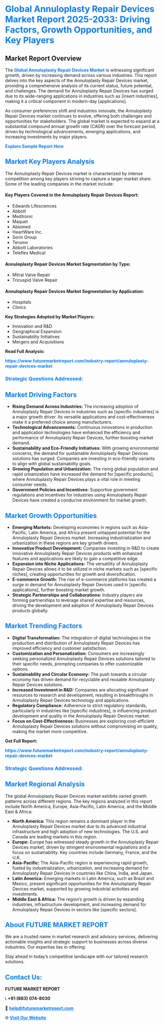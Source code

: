 <h1 style="color: #007BFF;">Global Annuloplasty Repair Devices Market Report 2025-2033: Driving Factors, Growth Opportunities, and Key Players</h1>

<section id="overview">
<h2>Market Report Overview</h2>
<p>The <a href="https://www.futuremarketreport.com/industry-report/annuloplasty-repair-devices-market" style="color: #007BFF; text-decoration: none;"><strong>Global Annuloplasty Repair Devices Market</strong></a> is witnessing significant growth, driven by increasing demand across various industries. This report delves into the key aspects of the Annuloplasty Repair Devices market, providing a comprehensive analysis of its current status, future potential, and challenges. The demand for Annuloplasty Repair Devices has surged due to its wide-ranging applications in industries such as [insert industries], making it a critical component in modern-day [applications].</p>
<p>As consumer preferences shift and industries innovate, the Annuloplasty Repair Devices market continues to evolve, offering both challenges and opportunities for stakeholders. The global market is expected to expand at a substantial compound annual growth rate (CAGR) over the forecast period, driven by technological advancements, emerging applications, and increasing investments by major players.</p>
</section>

<section id="overview">
<p><a href="https://www.futuremarketreport.com/request-sample/reportId=55802" style="color: #007BFF; text-decoration: none;"><strong>Explore Sample Report Here</strong></a></p>
</section>

<section id="key-players">
<h2 style="color: #007BFF;">Market Key Players Analysis</h2>
<p>The Annuloplasty Repair Devices market is characterized by intense competition among key players striving to capture a larger market share. Some of the leading companies in the market include:</p>
<h4>Key Players Covered in the Annuloplasty Repair Devices Report:</h4>
<ul><li>Edwards Lifesciences</li><li>Abbott</li><li>Medtronic</li><li>Maquet</li><li>Abiomed</li><li>HeartWare Inc.</li><li>Sorin Group</li><li>Terumo</li><li>Abbott Laboratories</li><li>Teleflex Medical</li></ul>
<h4>Annuloplasty Repair Devices Market Segmentation by Type:</h4>
<ul><li>Mitral Valve Repair</li><li>Tricuspid Valve Repair</li></ul>

<h4>Annuloplasty Repair Devices Market Segmentation by Application:</h4>
<ul><li>Hospitals</li><li>Clinics</li></ul>
<p><strong>Key Strategies Adopted by Market Players:</strong></p>
<ul>
<li>Innovation and R&D</li>
<li>Geographical Expansion</li>
<li>Sustainability Initiatives</li>
<li>Mergers and Acquisitions</li>
</ul>
</section>

<section>
<p><strong>Read Full Analysis: </strong></p><a href="https://www.futuremarketreport.com/industry-report/annuloplasty-repair-devices-market" style="color: #007BFF; text-decoration: none;"><strong>https://www.futuremarketreport.com/industry-report/annuloplasty-repair-devices-market</strong></a>
<h3 style="color: #007BFF;">Strategic Questions Addressed:</h3>
</section>

<section id="driving-factors">
<h2 style="color: #007BFF;">Market Driving Factors</h2>
<ul>
<li><strong>Rising Demand Across Industries:</strong> The increasing adoption of Annuloplasty Repair Devices in industries such as [specific industries] is a major growth driver. Its versatile applications and cost-effectiveness make it a preferred choice among manufacturers.</li>
<li><strong>Technological Advancements:</strong> Continuous innovations in production and application technologies have enhanced the efficiency and performance of Annuloplasty Repair Devices, further boosting market demand.</li>
<li><strong>Sustainability and Eco-Friendly Initiatives:</strong> With growing environmental concerns, the demand for sustainable Annuloplasty Repair Devices solutions has surged. Companies are investing in eco-friendly variants to align with global sustainability goals.</li>
<li><strong>Growing Population and Urbanization:</strong> The rising global population and rapid urbanization have increased the demand for [specific products], where Annuloplasty Repair Devices plays a vital role in meeting consumer needs.</li>
<li><strong>Government Policies and Incentives:</strong> Supportive government regulations and incentives for industries using Annuloplasty Repair Devices have created a conducive environment for market growth.</li>
</ul>
</section>

<section id="growth-opportunities">
<h2 style="color: #007BFF;">Market Growth Opportunities</h2>
<ul>
<li><strong>Emerging Markets:</strong> Developing economies in regions such as Asia-Pacific, Latin America, and Africa present untapped potential for the Annuloplasty Repair Devices market. Increasing industrialization and urbanization in these regions are key growth drivers.</li>
<li><strong>Innovative Product Development:</strong> Companies investing in R&D to create innovative Annuloplasty Repair Devices products with enhanced features and applications are likely to gain a competitive edge.</li>
<li><strong>Expansion into Niche Applications:</strong> The versatility of Annuloplasty Repair Devices allows it to be utilized in niche markets such as [specific niches], creating opportunities for growth and diversification.</li>
<li><strong>E-commerce Growth:</strong> The rise of e-commerce platforms has created a surge in demand for Annuloplasty Repair Devices used in [specific applications], further boosting market growth.</li>
<li><strong>Strategic Partnerships and Collaborations:</strong> Industry players are forming partnerships to leverage shared expertise and resources, driving the development and adoption of Annuloplasty Repair Devices products globally.</li>
</ul>
</section>

<section id="trending-factors">
<h2 style="color: #007BFF;">Market Trending Factors</h2>
<ul>
<li><strong>Digital Transformation:</strong> The integration of digital technologies in the production and distribution of Annuloplasty Repair Devices has improved efficiency and customer satisfaction.</li>
<li><strong>Customization and Personalization:</strong> Consumers are increasingly seeking personalized Annuloplasty Repair Devices solutions tailored to their specific needs, prompting companies to offer customizable options.</li>
<li><strong>Sustainability and Circular Economy:</strong> The push towards a circular economy has driven demand for recyclable and reusable Annuloplasty Repair Devices solutions.</li>
<li><strong>Increased Investment in R&D:</strong> Companies are allocating significant resources to research and development, resulting in breakthroughs in Annuloplasty Repair Devices technology and applications.</li>
<li><strong>Regulatory Compliance:</strong> Adherence to strict regulatory standards, particularly in industries like [specific industries], is influencing product development and quality in the Annuloplasty Repair Devices market.</li>
<li><strong>Focus on Cost-Effectiveness:</strong> Businesses are exploring cost-efficient Annuloplasty Repair Devices solutions without compromising on quality, making the market more competitive.</li>
</ul>
</section>

<section>
<p><strong>Get Full Report: </strong></p><a href="https://www.futuremarketreport.com/industry-report/annuloplasty-repair-devices-market" style="color: #007BFF; text-decoration: none;"><strong>https://www.futuremarketreport.com/industry-report/annuloplasty-repair-devices-market</strong></a>
<h3 style="color: #007BFF;">Strategic Questions Addressed:</h3>
</section>


<section id="regional-analysis">
<h2 style="color: #007BFF;">Market Regional Analysis</h2>
<p>The global Annuloplasty Repair Devices market exhibits varied growth patterns across different regions. The key regions analyzed in this report include North America, Europe, Asia-Pacific, Latin America, and the Middle East & Africa:</p>
<ul>
<li><strong>North America:</strong> This region remains a dominant player in the Annuloplasty Repair Devices market due to its advanced industrial infrastructure and high adoption of new technologies. The U.S. and Canada are leading markets in this region.</li>
<li><strong>Europe:</strong> Europe has witnessed steady growth in the Annuloplasty Repair Devices market, driven by stringent environmental regulations and a focus on sustainability. Key countries include Germany, France, and the U.K.</li>
<li><strong>Asia-Pacific:</strong> The Asia-Pacific region is experiencing rapid growth, fueled by industrialization, urbanization, and increasing demand for Annuloplasty Repair Devices in countries like China, India, and Japan.</li>
<li><strong>Latin America:</strong> Emerging markets in Latin America, such as Brazil and Mexico, present significant opportunities for the Annuloplasty Repair Devices market, supported by growing industrial activities and investments.</li>
<li><strong>Middle East & Africa:</strong> The region’s growth is driven by expanding industries, infrastructure development, and increasing demand for Annuloplasty Repair Devices in sectors like [specific sectors].</li>
</ul>
</section>

<footer>
<h2 style="color: #007BFF;">About FUTURE MARKET REPORT</h2>
<p>We are a trusted name in market research and advisory services, delivering actionable insights and strategic support to businesses across diverse industries. Our expertise lies in offering:</p>

<p>Stay ahead in today’s competitive landscape with our tailored research solutions.</p>

<h2 style="color: #007BFF;">Contact Us:</h2>
<p><strong>FUTURE MARKET REPORT</strong></p>
<p>📞 <strong>+91 (883) 074-8030</strong></p>
<p>📧 <strong><a href="mailto:help@futuremarketreport.com" style="color: #007BFF;">help@futuremarketreport.com</a></strong></p>
<p>🌐 <strong><a href="https://www.futuremarketreport.com/" style="color: #007BFF;">Visit Our Website</a></strong></p>
</footer>